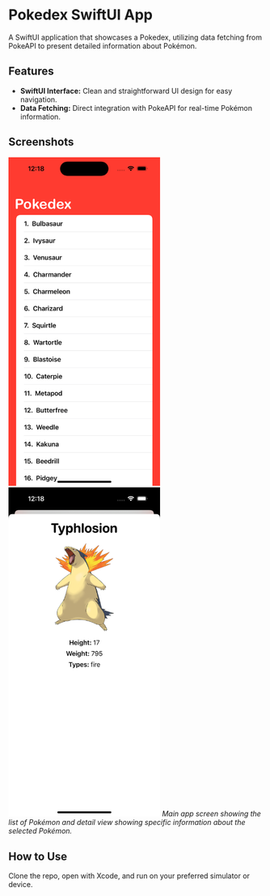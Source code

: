 #  Pokedex SwiftUI App

A SwiftUI application that showcases a Pokedex, utilizing data fetching from PokeAPI to present detailed information about Pokémon.

## Features

- **SwiftUI Interface:** Clean and straightforward UI design for easy navigation.
- **Data Fetching:** Direct integration with PokeAPI for real-time Pokémon information.

## Screenshots

<img src="listview.png" alt="Main Screen" width="300" style="margin-right: 40px;"/> <img src="detailsview.png" alt="Pokémon Detail" width="300"/>
*Main app screen showing the list of Pokémon and detail view showing specific information about the selected Pokémon.*

## How to Use

Clone the repo, open with Xcode, and run on your preferred simulator or device.
